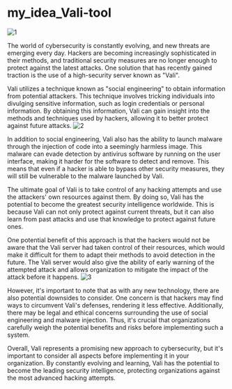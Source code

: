 # my_idea_Vali-tool
![1](https://user-images.githubusercontent.com/62492737/211729703-0c34b8c4-80cf-4564-a663-2c60dad169bd.png)


The world of cybersecurity is constantly evolving, and new threats are emerging every day. Hackers are becoming increasingly sophisticated in their methods, and traditional security measures are no longer enough to protect against the latest attacks. One solution that has recently gained traction is the use of a high-security server known as "Vali".

Vali utilizes a technique known as "social engineering" to obtain information from potential attackers. This technique involves tricking individuals into divulging sensitive information, such as login credentials or personal information. By obtaining this information, Vali can gain insight into the methods and techniques used by hackers, allowing it to better protect against future attacks.
![2](https://user-images.githubusercontent.com/62492737/211729767-de1f3da9-4c97-405d-b6cd-5982b2748aa6.png)


In addition to social engineering, Vali also has the ability to launch malware through the injection of code into a seemingly harmless image. This malware can evade detection by antivirus software by running on the user interface, making it harder for the software to detect and remove. This means that even if a hacker is able to bypass other security measures, they will still be vulnerable to the malware launched by Vali.

The ultimate goal of Vali is to take control of any hacking attempts and use the attackers' own resources against them. By doing so, Vali has the potential to become the greatest security intelligence worldwide. This is because Vali can not only protect against current threats, but it can also learn from past attacks and use that knowledge to protect against future ones.

One potential benefit of this approach is that the hackers would not be aware that the Vali server had taken control of their resources, which would make it difficult for them to adapt their methods to avoid detection in the future. The Vali server would also give the ability of early warning of the attempted attack and allows organization to mitigate the impact of the attack before it happens.
![3](https://user-images.githubusercontent.com/62492737/211729842-c92033e0-4a29-4120-89a1-c2673cd9eebc.png)


However, it's important to note that as with any new technology, there are also potential downsides to consider. One concern is that hackers may find ways to circumvent Vali's defenses, rendering it less effective. Additionally, there may be legal and ethical concerns surrounding the use of social engineering and malware injection. Thus, it's crucial that organizations carefully weigh the potential benefits and risks before implementing such a system.

Overall, Vali represents a promising new approach to cybersecurity, but it's important to consider all aspects before implementing it in your organization. By constantly evolving and learning, Vali has the potential to become the leading security intelligence, protecting organizations against the most advanced hacking attempts.
